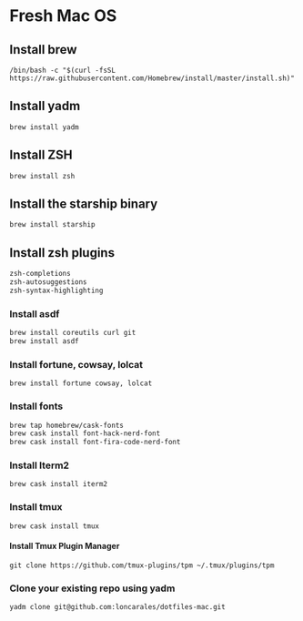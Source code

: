 # Fresh Mac OS

## Install brew

`/bin/bash -c "$(curl -fsSL https://raw.githubusercontent.com/Homebrew/install/master/install.sh)"`

## Install yadm

`brew install yadm`

## Install ZSH

`brew install zsh`
 
## Install the starship binary

`brew install starship`

## Install zsh plugins

```bash
zsh-completions
zsh-autosuggestions
zsh-syntax-highlighting
```

### Install asdf

```bash
brew install coreutils curl git
brew install asdf
```

### Install fortune, cowsay, lolcat 

`brew install fortune cowsay, lolcat`

### Install fonts

```bash
brew tap homebrew/cask-fonts
brew cask install font-hack-nerd-font
brew cask install font-fira-code-nerd-font
```

### Install Iterm2

`brew cask install iterm2`

### Install tmux

`brew cask install tmux`

#### Install Tmux Plugin Manager

`git clone https://github.com/tmux-plugins/tpm ~/.tmux/plugins/tpm`

### Clone your existing repo using yadm

`yadm clone git@github.com:loncarales/dotfiles-mac.git`
